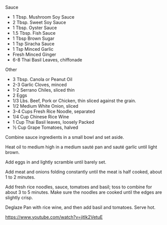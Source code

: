 Sauce
- 1 Tbsp. Mushroom Soy Sauce
- 2 Tbsp. Sweet Soy Sauce
- 1 Tbsp. Oyster Sauce
- 1.5 Tbsp. Fish Sauce
- 1 Tbsp Brown Sugar
- 1 Tsp Siracha Sauce
- 1 Tsp Minced Garlic
- Fresh Minced Ginger
- 6-8  Thai Basil Leaves, chiffonade

Other
- 3 Tbsp. Canola or Peanut Oil
- 2-3  Garlic Cloves, minced
- 1-2   Serrano Chiles, sliced thin
- 2  Eggs
- 1/3 Lbs. Beef, Pork or Chicken, thin sliced against the grain.
- 1/2   Medium White Onion, sliced
- 3-4 Cups Fresh Rice Noodle, separated
- 1/4 Cup Chinese Rice Wine
- 1 Cup Thai Basil leaves, loosely Packed
- ½ Cup Grape Tomatoes, halved


Combine sauce ingredients in a small bowl and set aside.

Heat oil to medium high in a medium sauté pan and sauté garlic until light brown.

Add eggs in and lightly scramble until barely set.

Add meat and onions folding constantly until the meat is half cooked, about 1 to 2 minutes.

Add fresh rice noodles, sauce, tomatoes and basil; toss to combine for about 3 to 5 minutes. Make sure the noodles are cooked until the edges are slightly crisp.

Deglaze Pan with rice wine, and then add basil and tomatoes. Serve hot.

https://www.youtube.com/watch?v=jitlk2VetuE

